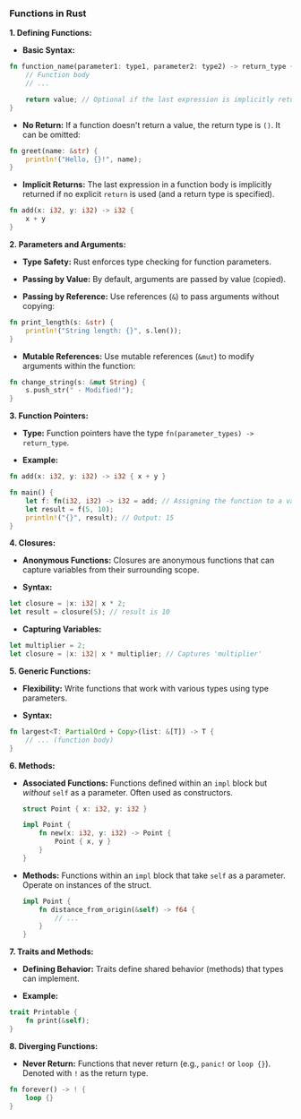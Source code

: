 ### Functions in Rust

**1. Defining Functions:**

* **Basic Syntax:**

```rust
fn function_name(parameter1: type1, parameter2: type2) -> return_type {
    // Function body
    // ...

    return value; // Optional if the last expression is implicitly returned
}
```

* **No Return:** If a function doesn't return a value, the return type is `()`.  It can be omitted:

```rust
fn greet(name: &str) {
    println!("Hello, {}!", name);
}
```

* **Implicit Returns:** The last expression in a function body is implicitly returned if no explicit `return` is used (and a return type is specified).

```rust
fn add(x: i32, y: i32) -> i32 {
    x + y 
}
```

**2. Parameters and Arguments:**

* **Type Safety:**  Rust enforces type checking for function parameters.

* **Passing by Value:**  By default, arguments are passed by value (copied).

* **Passing by Reference:** Use references (`&`) to pass arguments without copying:

```rust
fn print_length(s: &str) {
    println!("String length: {}", s.len());
}
```

* **Mutable References:** Use mutable references (`&mut`) to modify arguments within the function:

```rust
fn change_string(s: &mut String) {
    s.push_str(" - Modified!");
}
```


**3. Function Pointers:**

* **Type:** Function pointers have the type `fn(parameter_types) -> return_type`.

* **Example:**

```rust
fn add(x: i32, y: i32) -> i32 { x + y }

fn main() {
    let f: fn(i32, i32) -> i32 = add; // Assigning the function to a variable
    let result = f(5, 10);
    println!("{}", result); // Output: 15
}
```

**4. Closures:**

* **Anonymous Functions:** Closures are anonymous functions that can capture variables from their surrounding scope.

* **Syntax:**

```rust
let closure = |x: i32| x * 2;
let result = closure(5); // result is 10
```

* **Capturing Variables:**

```rust
let multiplier = 2;
let closure = |x: i32| x * multiplier; // Captures 'multiplier'
```

**5. Generic Functions:**

* **Flexibility:**  Write functions that work with various types using type parameters.

* **Syntax:**

```rust
fn largest<T: PartialOrd + Copy>(list: &[T]) -> T {
    // ... (function body)
}
```

**6. Methods:**

* **Associated Functions:** Functions defined within an `impl` block but *without* `self` as a parameter.  Often used as constructors.

    ```rust
    struct Point { x: i32, y: i32 }

    impl Point {
        fn new(x: i32, y: i32) -> Point {
            Point { x, y }
        }
    }
    ```

* **Methods:** Functions within an `impl` block that take `self` as a parameter.  Operate on instances of the struct.

    ```rust
    impl Point {
        fn distance_from_origin(&self) -> f64 {
            // ...
        }
    }
    ```


**7. Traits and Methods:**

* **Defining Behavior:** Traits define shared behavior (methods) that types can implement.

* **Example:**

```rust
trait Printable {
    fn print(&self);
}
```


**8. Diverging Functions:**

* **Never Return:** Functions that never return (e.g., `panic!` or `loop {}`).  Denoted with `!` as the return type.


```rust
fn forever() -> ! {
    loop {}
}
```

